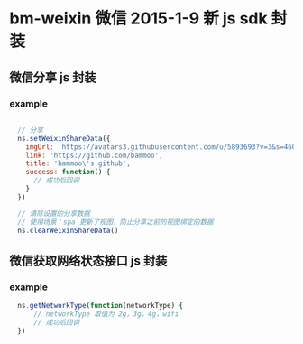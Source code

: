 bm-weixin 微信 2015-1-9 新 js sdk 封装
===============

## 微信分享 js 封装

### example
```javascript

  // 分享
  ns.setWeixinShareData({
    imgUrl: 'https://avatars3.githubusercontent.com/u/5893693?v=3&s=460',
    link: 'https://github.com/bammoo',
    title: 'bammoo\'s github',
    success: function() {
      // 成功后回调
    }
  })

  // 清除设置的分享数据
  // 使用场景：spa 更新了视图，防止分享之前的视图绑定的数据
  ns.clearWeixinShareData()
```

## 微信获取网络状态接口 js 封装

### example
```javascript
  ns.getNetworkType(function(networkType) {
      // networkType 取值为 2g，3g，4g，wifi
      // 成功后回调
  })
```